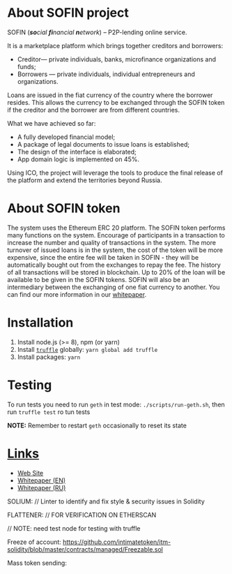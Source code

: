 # About SOFIN project

SOFIN (***so**cial **fi**nancial **n**etwork*) – P2P-lending online service.

It is a marketplace platform which brings together creditors and borrowers:

* Creditor— private individuals, banks, microfinance organizations and funds;
* Borrowers — private individuals, individual entrepreneurs and organizations.

Loans are issued in the fiat currency of the country where the borrower resides. This allows the currency to be exchanged through the SOFIN token if the creditor and the borrower are from different countries.

What we have achieved so far:

* A fully developed financial model;
* A package of legal documents to issue loans is established;
* The design of the interface is elaborated;
* App domain logic is implemented on 45%.

Using ICO, the project will leverage the tools to produce the final release of the platform and extend the territories beyond Russia.

# About SOFIN token

The system uses the Ethereum ERC 20 platform. The SOFIN token performs many functions on the system. Encourage of participants in a transaction to increase the number and quality of transactions in the system. The more turnover of issued loans is in the system, the cost of the token will be more expensive, since the entire fee will be taken in SOFIN - they will be automatically bought out from the exchanges to repay the fee. The history of all transactions will be stored in blockchain. Up to 20% of the loan will be available to be given in the SOFIN tokens. SOFIN will also be an intermediary between the exchanging of one fiat currency to another. You can find our more information in our [whitepaper](#links).

# Installation

1. Install node.js (>= 8), npm (or yarn)
2. Install [`truffle`](http://truffleframework.com) globally: `yarn global add truffle`
3. Install packages: `yarn`

# Testing

To run tests you need to run `geth` in test mode: `./scripts/run-geth.sh`, then run `truffle test` ro tun tests

**NOTE:** Remember to restart `geth` occasionally to reset its state

# [Links](#links)

* [Web Site](https://sofin.io)
* [Whitepaper (EN)](https://https://sofin.io/docs/whitepaper/en)
* [Whitepaper (RU)](https://https://sofin.io/docs/whitepaper/ru)


SOLIUM:
// Linter to identify and fix style & security issues in Solidity

FLATTENER:
// FOR VERIFICATION ON ETHERSCAN

// NOTE: need test node for testing with truffle

Freeze of account:
https://github.com/intimatetoken/itm-solidity/blob/master/contracts/managed/Freezable.sol

Mass token sending:
